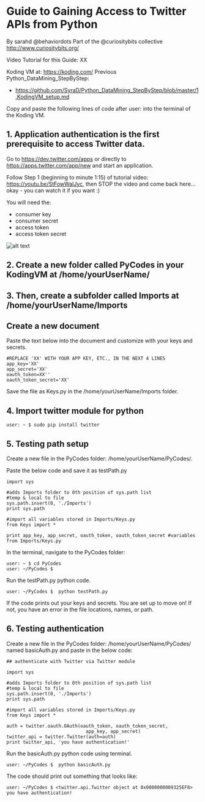 # Guide to Gaining Access to Twitter APIs from Python
By sarahd @behaviordots
Part of the @curiositybits collective http://www.curiositybits.org/

Video Tutorial for this Guide: XX

Koding VM at: https://koding.com/
Previous Python_DataMining_StepByStep:
*   https://github.com/SyraD/Python_DataMining_StepByStep/blob/master/1.KodingVM_setup.md

Copy and paste the following lines of code after user: into the terminal of the Koding VM.

## 1. Application authentication is the first prerequisite to access Twitter data. 

Go to https://dev.twitter.com/apps or directly to https://apps.twitter.com/app/new and start an application.  

Follow Step 1 (beginning to minute 1:15) of tutorial video: https://youtu.be/StFowWalJyc, then STOP the video and come back here... okay - you can watch it if you want :)

You will need the:
* consumer key 
* consumer secret 
* access token 
* access token secret

![alt text](https://github.com/SyraD/Python_DataMining_StepByStep/blob/master/Images_storage/API.jpg "Photo")

## 2. Create a new folder called PyCodes in your KodingVM at /home/yourUserName/
## 3. Then, create a subfolder called Imports at /home/yourUserName/Imports
## Create a new document 

Paste the text below into the document and customize with your keys and secrets.
````
#REPLACE 'XX' WITH YOUR APP KEY, ETC., IN THE NEXT 4 LINES
app_key='XX'      
app_secret='XX'
oauth_token=XX''
oauth_token_secret='XX'

````
Save the file as Keys.py in the /home/yourUserName/Imports folder.


## 4. Import twitter module for python

```
user: ~ $ sudo pip install twitter

```

## 5. Testing path setup
Create a new file in the PyCodes folder: /home/yourUserName/PyCodes/.

Paste the below code and save it as testPath.py
 ```
import sys

#adds Imports folder to 0th position of sys.path list
#temp & local to file 
sys.path.insert(0, './Imports') 
print sys.path

#import all variables stored in Imports/Keys.py 
from Keys import * 

print app_key, app_secret, oauth_token, oauth_token_secret #variables from Imports/Keys.py 

```

In the terminal, navigate to the PyCodes folder:
````
user: ~ $ cd PyCodes
user: ~/PyCodes $  

````
Run the testPath.py python code.
````
user: ~/PyCodes $  python testPath.py
````
If the code prints out your keys and secrets. You are set up to move on! If not, you have an error in the file locations, names, or path. 

## 6. Testing authentication

Create a new file in the PyCodes folder: /home/yourUserName/PyCodes/ named
basicAuth.py and paste in the below code:

````
## authenticate with Twitter via Twitter module

import sys

#adds Imports folder to 0th position of sys.path list
#temp & local to file 
sys.path.insert(0, './Imports') 
print sys.path

#import all variables stored in Imports/Keys.py 
from Keys import * 

auth = twitter.oauth.OAuth(oauth_token, oauth_token_secret,
                             app_key, app_secret)
twitter_api = twitter.Twitter(auth=auth)
print twitter_api, 'you have authentication!'

````
Run the basicAuth.py python code using terminal.
````
user: ~/PyCodes $  python basicAuth.py
````

The code should print out something that looks like:
````
user: ~/PyCodes $ <twitter.api.Twitter object at 0x0000000009325EF8> you have authentication!
````
